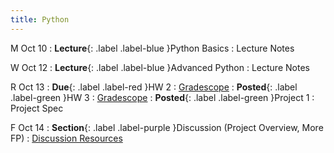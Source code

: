 ```yaml
---
title: Python
---
```


M Oct 10
: **Lecture**{: .label .label-blue }Python Basics
  : Lecture Notes

W Oct 12
: **Lecture**{: .label .label-blue }Advanced Python
  : Lecture Notes

R Oct 13
: **Due**{: .label .label-red }HW 2
  : [Gradescope](https://www.gradescope.com/courses/444425/assignments/2327903/)
: **Posted**{: .label .label-green }HW 3
  : [Gradescope](https://www.gradescope.com/courses/444425/assignments/2347950)
: **Posted**{: .label .label-green }Project 1
  : Project Spec

F Oct 14
: **Section**{: .label .label-purple }Discussion (Project Overview, More FP)
  : [Discussion Resources](https://drive.google.com/drive/folders/1TBOqhuq2-JFEcW0KNkbnC6UXtpGUsATe)
